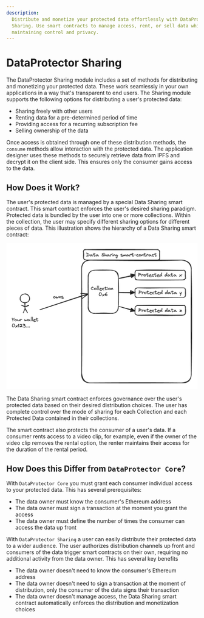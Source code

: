 ```yaml
---
description:
  Distribute and monetize your protected data effortlessly with DataProtector
  Sharing. Use smart contracts to manage access, rent, or sell data while
  maintaining control and privacy.
---
```


# DataProtector Sharing

The DataProtector Sharing module includes a set of methods for distributing and
monetizing your protected data. These work seamlessly in your own applications
in a way that's transparent to end users. The Sharing module supports the
following options for distributing a user's protected data:

- Sharing freely with other users
- Renting data for a pre-determined period of time
- Providing access for a recurring subscription fee
- Selling ownership of the data

Once access is obtained through one of these distribution methods, the `consume`
methods allow interaction with the protected data. The application designer uses
these methods to securely retrieve data from IPFS and decrypt it on the client
side. This ensures only the consumer gains access to the data.

## How Does it Work?

The user's protected data is managed by a special Data Sharing smart contract.
This smart contract enforces the user's desired sharing paradigm. Protected data
is bundled by the user into one or more collections. Within the collection, the
user may specify different sharing options for different pieces of data. This
illustration shows the hierarchy of a Data Sharing smart contract:

![Data Sharing smart contract](./dataProtectorSharing/data-sharing-sc.png)

The Data Sharing smart contract enforces governance over the user's protected
data based on their desired distribution choices. The user has complete control
over the mode of sharing for each Collection and each Protected Data contained
in their collections.

The smart contract also protects the consumer of a user's data. If a consumer
rents access to a video clip, for example, even if the owner of the video clip
removes the rental option, the renter maintains their access for the duration of
the rental period.

## How Does this Differ from `DataProtector Core`?

With `DataProtector Core` you must grant each consumer individual access to your
protected data. This has several prerequisites:

- The data owner must know the consumer's Ethereum address
- The data owner must sign a transaction at the moment you grant the access
- The data owner must define the number of times the consumer can access the
  data up front

With `DataProtector Sharing` a user can easily distribute their protected data
to a wider audience. The user authorizes distribution channels up front and
consumers of the data trigger smart contracts on their own, requiring no
additional activity from the data owner. This has several key benefits

- The data owner doesn't need to know the consumer's Ethereum address
- The data owner doesn't need to sign a transaction at the moment of
  distribution, only the consumer of the data signs their transaction
- The data owner doesn't manage access, the Data Sharing smart contract
  automatically enforces the distribution and monetization choices
